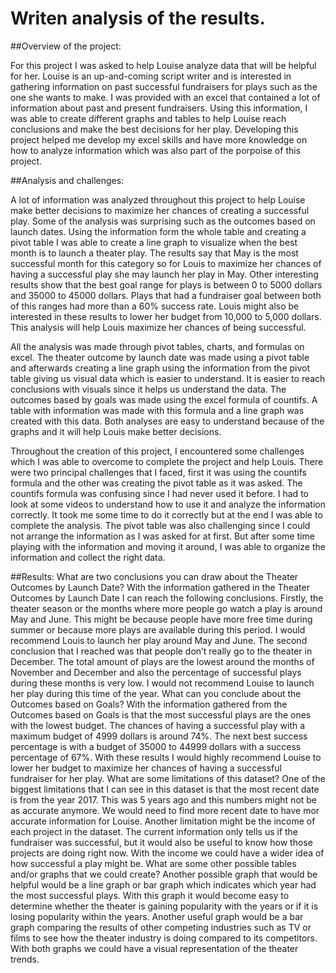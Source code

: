 # Writen analysis of the results.

##Overview of the project:

For this project I was asked to help Louise analyze data that will be helpful for her. Louise is an up-and-coming script writer and is interested in gathering information on past successful fundraisers for plays such as the one she wants to make. I was provided with an excel that contained a lot of information about past and present fundraisers. Using this information, I was able to create different graphs and tables to help Louise reach conclusions and make the best decisions for her play. Developing this project helped me develop my excel skills and have more knowledge on how to analyze information which was also part of the porpoise of this project.

##Analysis and challenges:

A lot of information was analyzed throughout this project to help Louise make better decisions to maximize her chances of creating a successful play. Some of the analysis was surprising such as the outcomes based on launch dates. Using the information form the whole table and creating a pivot table I was able to create a line graph to visualize when the best month is to launch a theater play. The results say that May is the most successful month for this category so for Louis to maximize her chances of having a successful play she may launch her play in May. Other interesting results show that the best goal range for plays is between 0 to 5000 dollars and 35000 to 45000 dollars. Plays that had a fundraiser goal between both of this ranges had more than a 60% success rate. Louis might also be interested in these results to lower her budget from 10,000 to 5,000 dollars. This analysis will help Louis maximize her chances of being successful.

All the analysis was made through pivot tables, charts, and formulas on excel. The theater outcome by launch date was made using a pivot table and afterwards creating a line graph using the information from the pivot table giving us visual data which is easier to understand. It is easier to reach conclusions with visuals since it helps us understand the data. The outcomes based by goals was made using the excel formula of countifs. A table with information was made with this formula and a line graph was created with this data. Both analyses are easy to understand because of the graphs and it will help Louis make better decisions. 

Throughout the creation of this project, I encountered some challenges which I was able to overcome to complete the project and help Louis. There were two principal challenges that I faced, first it was using the countifs formula and the other was creating the pivot table as it was asked. The countifs formula was confusing since I had never used it before. I had to look at some videos to understand how to use it and analyze the information correctly. It took me some time to do it correctly but at the end I was able to complete the analysis. The pivot table was also challenging since I could not arrange the information as I was asked for at first. But after some time playing with the information and moving it around, I was able to organize the information and collect the right data. 

##Results:
What are two conclusions you can draw about the Theater Outcomes by Launch Date?
With the information gathered in the Theater Outcomes by Launch Date I can reach the following conclusions. Firstly, the theater season or the months where more people go watch a play is around May and June. This might be because people have more free time during summer or because more plays are available during this period. I would recommend Louis to launch her play around May and June. The second conclusion that I reached was that people don’t really go to the theater in December. The total amount of plays are the lowest around the months of November and December and also the percentage of successful plays during these months is very low. I would not recommend Louise to launch her play during this time of the year. 
What can you conclude about the Outcomes based on Goals?
With the information gathered from the Outcomes based on Goals is that the most successful plays are the ones with the lowest budget. The chances of having a successful play with a maximum budget of 4999 dollars is around 74%. The next best success percentage is with a budget of 35000 to 44999 dollars with a success percentage of 67%. With these results I would highly recommend Louise to lower her budget to maximize her chances of having a successful fundraiser for her play. 
What are some limitations of this dataset?
One of the biggest limitations that I can see in this dataset is that the most recent date is from the year 2017. This was 5 years ago and this numbers might not be as accurate anymore. We would need to find more recent date to have mor accurate information for Louise. Another limitation might be the income of each project in the dataset. The current information only tells us if the fundraiser was successful, but it would also be useful to know how those projects are doing right now. With the income we could have a wider idea of how successful a play might be. 
What are some other possible tables and/or graphs that we could create?
Another possible graph that would be helpful would be a line graph or bar graph which indicates which year had the most successful plays. With this graph it would become easy to determine whether the theater is gaining popularity with the years or if it is losing popularity within the years. Another useful graph would be a bar graph comparing the results of other competing industries such as TV or films to see how the theater industry is doing compared to its competitors. With both graphs we could have a visual representation of the theater trends.
